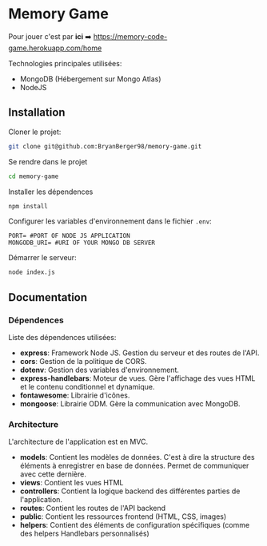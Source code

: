 # Memory Game

Pour jouer c'est par **ici** ➡️ 
https://memory-code-game.herokuapp.com/home

Technologies principales utilisées:
- MongoDB (Hébergement sur Mongo Atlas)
- NodeJS

## Installation

Cloner le projet:
```bash
git clone git@github.com:BryanBerger98/memory-game.git
```
Se rendre dans le projet
```bash
cd memory-game
```
Installer les dépendences
```bash
npm install
```
Configurer les variables d'environnement dans le fichier `.env`:
```dosini
PORT= #PORT OF NODE JS APPLICATION
MONGODB_URI= #URI OF YOUR MONGO DB SERVER
```
Démarrer le serveur:
```bash
node index.js
```

## Documentation

### Dépendences

Liste des dépendences utilisées:
- **express**: Framework Node JS. Gestion du serveur et des routes de l'API.
- **cors**: Gestion de la politique de CORS.
- **dotenv**: Gestion des variables d'environnement.
- **express-handlebars**: Moteur de vues. Gère l'affichage des vues HTML et le contenu conditionnel et dynamique.
- **fontawesome**: Librairie d'icônes.
- **mongoose**: Librairie ODM. Gère la communication avec MongoDB.

### Architecture

L'architecture de l'application est en MVC.

- **models**: Contient les modèles de données. C'est à dire la structure des éléments à enregistrer en base de données. Permet de communiquer avec cette dernière.
- **views**: Contient les vues HTML
- **controllers**: Contient la logique backend des différentes parties de l'application.
- **routes**: Contient les routes de l'API backend
- **public**: Contient les ressources frontend (HTML, CSS, images)
- **helpers**: Contient des éléments de configuration spécifiques (comme des helpers Handlebars personnalisés)